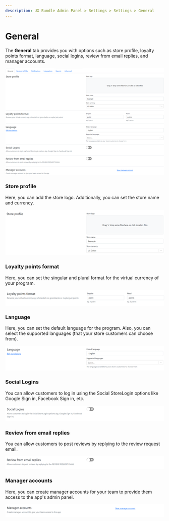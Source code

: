 ```yaml
---
description: UX Bundle Admin Panel > Settings > Settings > General
---
```


# General

The **General** tab provides you with options such as store profile, loyalty points format, language, social logins, review from email replies, and manager accounts.&#x20;

![General](<../../../../../.gitbook/assets/image (521).png>)

### Store profile

Here, you can add the store logo. Additionally, you can set the store name and currency.&#x20;

![Store Profile](<../../../../../.gitbook/assets/image (2485).png>)

### Loyalty points format

Here, you can set the singular and plural format for the virtual currency of your program.&#x20;

![Loyalty points format](<../../../../../.gitbook/assets/image (1115).png>)

### Language

Here, you can set the default language for the program. Also, you can select the supported languages (that your store customers can choose from).

![Language](<../../../../../.gitbook/assets/image (2385).png>)

### Social Logins

You can allow customers to log in using the Social StoreLogin options like Google Sign in, Facebook Sign in, etc.&#x20;

![Social Logins](<../../../../../.gitbook/assets/image (3140).png>)

### Review from email replies

You can allow customers to post reviews by replying to the review request email.

![Review from email replies](<../../../../../.gitbook/assets/image (1534).png>)

### Manager accounts

Here, you can create manager accounts for your team to provide them access to the app's admin panel.

![Manager accounts](<../../../../../.gitbook/assets/image (2084).png>)
